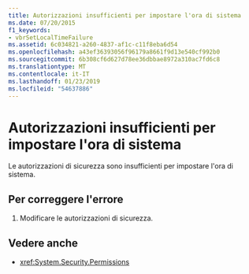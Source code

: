 ```yaml
---
title: Autorizzazioni insufficienti per impostare l'ora di sistema
ms.date: 07/20/2015
f1_keywords:
- vbrSetLocalTimeFailure
ms.assetid: 6c034821-a260-4837-af1c-c11f8eba6d54
ms.openlocfilehash: a43ef36393056f96179a8661f9d13e540cf992b0
ms.sourcegitcommit: 6b308cf6d627d78ee36dbbae8972a310ac7fd6c8
ms.translationtype: MT
ms.contentlocale: it-IT
ms.lasthandoff: 01/23/2019
ms.locfileid: "54637886"
---
```

# <a name="insufficient-security-permissions-to-set-the-system-time"></a>Autorizzazioni insufficienti per impostare l'ora di sistema
Le autorizzazioni di sicurezza sono insufficienti per impostare l'ora di sistema.  
  
## <a name="to-correct-this-error"></a>Per correggere l'errore  
  
1.  Modificare le autorizzazioni di sicurezza.  
  
## <a name="see-also"></a>Vedere anche
- <xref:System.Security.Permissions>
